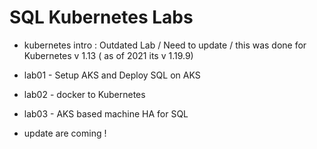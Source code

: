 # SQL Kubernetes Labs

- kubernetes intro : Outdated Lab / Need to update / this was done for Kubernetes v 1.13 ( as of 2021 its v 1.19.9)

- lab01 - Setup AKS and Deploy SQL on AKS

- lab02 - docker to Kubernetes 

- lab03 - AKS based machine HA for SQL 

* update are coming !